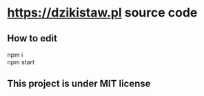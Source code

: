 # https://dzikistaw.pl source code 
## How to edit
npm i <br/>
npm start <br/>
## This project is under MIT license
